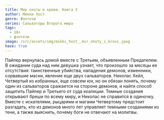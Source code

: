 ```yaml
---
title: Мир охоты и крови. Книга 3
author: Микки Хост
genre: Фэнтези
series: Сальваторы Второго мира
tags:
  - 18+
  - фэнтези
image: /src/assets/img/mikki_host__mir_ohoty_i_krovi.jpeg
have: true
---
```

Пайпер вернулась домой вместе с Третьим, объявленным Предателем. В ожидании суда над ним девушка узнает, что произошло за месяцы ее отсутствия: таинственные убийства, нападения демонов, изменники, сорвавшие маски, явление еще двух сальваторов. Николас Хейл, Четвертый из избранных, еще совсем юн, но он обязан понять, почему один из сальваторов сражается на стороне демонов, и найти способ защитить Пайпер и Третьего от суда коалиции. Темные создания открывают бреши по всему миру, и Николас не справится в одиночку. Вместе с искателями, рыцарями и магами Четвертому предстоит разгадать, кто из демонов много лет управляет темными созданиями из тени, а также выяснить, почему боги не отвечают на молитвы.
